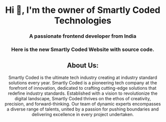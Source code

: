 <h1 align="center">Hi 👋, I'm the owner of Smartly Coded Technologies</h1>
<h3 align="center">A passionate frontend developer from India</h3>

<h3 align="center">Here is the new Smartly Coded Website with source code.</h3>
<h2 align="center">About Us:</h2>
<p align="center">Smartly Coded is the ultimate tech industry creating at industry standard solutions every year. Smartly Coded is a pioneering tech company at the forefront of innovation, dedicated to crafting cutting-edge solutions that redefine industry standards. Established with a vision to revolutionize the digital landscape, Smartly Coded thrives on the ethos of creativity, precision, and forward-thinking. Our team of dynamic experts encompasses a diverse range of talents, united by a passion for pushing boundaries and delivering excellence in every project undertaken.</p>

